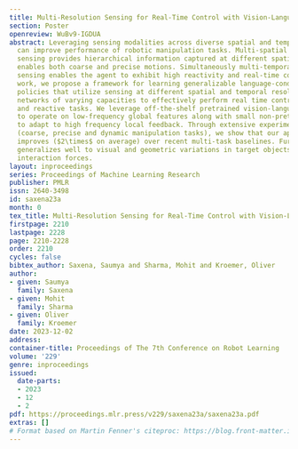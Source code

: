 ```yaml
---
title: Multi-Resolution Sensing for Real-Time Control with Vision-Language Models
section: Poster
openreview: WuBv9-IGDUA
abstract: Leveraging sensing modalities across diverse spatial and temporal resolutions
  can improve performance of robotic manipulation tasks. Multi-spatial resolution
  sensing provides hierarchical information captured at different spatial scales and
  enables both coarse and precise motions. Simultaneously multi-temporal resolution
  sensing enables the agent to exhibit high reactivity and real-time control. In this
  work, we propose a framework for learning generalizable language-conditioned multi-task
  policies that utilize sensing at different spatial and temporal resolutions using
  networks of varying capacities to effectively perform real time control of precise
  and reactive tasks. We leverage off-the-shelf pretrained vision-language models
  to operate on low-frequency global features along with small non-pretrained models
  to adapt to high frequency local feedback. Through extensive experiments in 3 domains
  (coarse, precise and dynamic manipulation tasks), we show that our approach significantly
  improves ($2\times$ on average) over recent multi-task baselines. Further, our approach
  generalizes well to visual and geometric variations in target objects and to varying
  interaction forces.
layout: inproceedings
series: Proceedings of Machine Learning Research
publisher: PMLR
issn: 2640-3498
id: saxena23a
month: 0
tex_title: Multi-Resolution Sensing for Real-Time Control with Vision-Language Models
firstpage: 2210
lastpage: 2228
page: 2210-2228
order: 2210
cycles: false
bibtex_author: Saxena, Saumya and Sharma, Mohit and Kroemer, Oliver
author:
- given: Saumya
  family: Saxena
- given: Mohit
  family: Sharma
- given: Oliver
  family: Kroemer
date: 2023-12-02
address:
container-title: Proceedings of The 7th Conference on Robot Learning
volume: '229'
genre: inproceedings
issued:
  date-parts:
  - 2023
  - 12
  - 2
pdf: https://proceedings.mlr.press/v229/saxena23a/saxena23a.pdf
extras: []
# Format based on Martin Fenner's citeproc: https://blog.front-matter.io/posts/citeproc-yaml-for-bibliographies/
---
```

